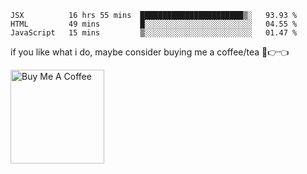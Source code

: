 <!--START_SECTION:waka-->
```text
JSX          16 hrs 55 mins  ███████████████████████▒░   93.93 % 
HTML         49 mins         █░░░░░░░░░░░░░░░░░░░░░░░░   04.55 % 
JavaScript   15 mins         ▒░░░░░░░░░░░░░░░░░░░░░░░░   01.47 % 
```
<!--END_SECTION:waka-->

if you like what i do, maybe consider buying me a coffee/tea 🥺👉👈

<a href="https://www.buymeacoffee.com/abhisheknaiidu" target="_blank"><img src="https://cdn.buymeacoffee.com/buttons/v2/default-red.png" alt="Buy Me A Coffee" width="150" ></a>

